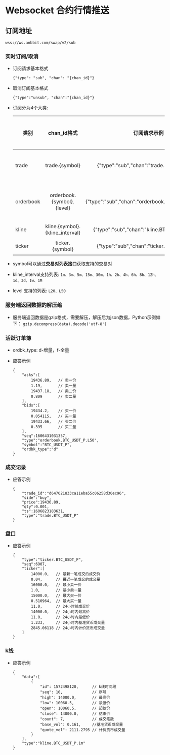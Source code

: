 # Websocket 合约行情推送

## 订阅地址

    wss://ws.anbbit.com/swap/v2/sub

### 实时订阅/取消

* 	订阅请求基本格式

    `{"type": "sub", "chan": "{chan_id}"}`

* 取消订阅基本格式

    `{"type":"unsub", "chan":"{chan_id}"}`
	
* 订阅分为4个大类:

    | 类别 | chan_id格式 | 订阅请求示例 |  功能描述 |
    | --- | :--: | :--: | :-- |
    | trade | trade.{symbol} | {"type":"sub","chan":"trade.BTC_USDT_P"} | 成交记录 |
    | orderbook | orderbook.{symbol}.{level} | {"type":"sub","chan":"orderbook.BTC_USDT_P.L20"}  | 活跃订单簿 |
    | kline | kline.{symbol}.{kline_interval} | {"type":"sub","chan":"kline.BTC_USDT_P.1m"}  | K线 |
    | ticker | ticker.{symbol} | {"type":"sub","chan":"ticker.BTC_USDT_P"} |  盘口 |

* symbol可以通过**交易对列表接口**获取支持的交易对
* kline_interval支持列表:
    `1m、3m、5m、15m、30m、1h、2h、4h、6h、8h、12h、1d、3d、1w、1M`
* level 支持的列表:
    `L20、L50`
	
### 服务端返回数据的解压缩

* 服务端返回数据是gzip格式，需要解压，解压后为json数据，Python示例如下：
    `gzip.decompress(data).decode('utf-8')`

### 活跃订单簿

* ordbk_type: d-增量，f-全量
* 应答示例

    ```
    {
        "asks":[
            19436.89,   // 卖一价
            1.19,       // 卖一量
            19437.18,   // 卖二价
            0.809       // 卖二量
        ],
        "bids":[
            19434.2,    // 买一价
            0.054115,   // 买一量
            19433.66,   // 买二价
            0.395       // 买二量
        ],
        "seq":1606431031357,
        "type":"orderbook.BTC_USDT_P.L50",
        "symbol":"BTC_USDT_P",
        "ordbk_type":"d"
    }
    ```

### 成交记录

* 应答示例

    ```
    {
        "trade_id":"d647021833ca11eba55c06258d30ec96",
        "side":"buy",
        "price":19436.89,
        "qty":0.001,
        "ts":1606823183631,
        "type":"trade.BTC_USDT_P"
    }
    ```

### 盘口

* 应答示例

    ```
    {
        "type":"ticker.BTC_USDT_P",
        "seq":6907,
        "ticker":[
            14000.0,   // 最新一笔成交的成交价
            0.04,      // 最近一笔成交的成交量
            16000.0,   // 最小卖一价
            1.0,       // 最小卖一量
            15000.0,   // 最大买一价
            0.510964,  // 最大买一量
            11.0,      // 24小时前成交价
            14000.0,   // 24小时内最高价
            11.0,      // 24小时内最低价
            1.233,     // 24小时内基准货币成交量
            2845.06118 // 24小时内计价货币成交量
        ]
    }
    ```

### k线

* 应答示例

    ```
    {
        "data":[
            {
                "id": 1572498120,      // k线时间段
                "seq": 10,             // 序号
                "high": 14000.0,       // 最高价
                "low": 10060.5,        // 最低价
                "open": 10060.5,       // 起始价
                "close": 14000.0,      // 结束价
                "count": 7,            // 成交笔数
                "base_vol": 0.161,     //基准货币成交量
                "quote_vol": 2111.2795 // 计价货币成交量
            }
        ],
        "type":"kline.BTC_USDT_P.1m"
    }
    ```
